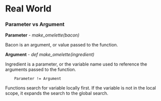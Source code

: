 # Real World


### Parameter vs Argument

**Parameter** - _make_omelette(bacon)_

Bacon is an argument, or value passed to the function. 


**Argument** - _def make_omelette(ingredient)_

Ingredient is a parameter, or the variable name used to reference the arguments passed to the function.


        Parameter != Argument

Functions search for variable locally first. If the variable is not in the local scope, it expands the search to the global search.
